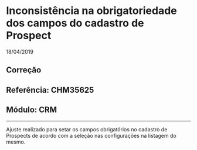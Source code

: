 # Inconsistência na obrigatoriedade dos campos do cadastro de Prospect
18/04/2019
## Correção
## Referência: CHM35625
## Módulo: CRM
***

Ajuste realizado para setar os campos obrigatórios no cadastro de Prospects de acordo com a seleção nas configurações na listagem do mesmo.